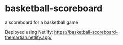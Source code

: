 # basketball-scoreboard
a scoreboard for a basketball game

Deployed using Netlify:
https://basketball-scoreboard-themartian.netlify.app/
